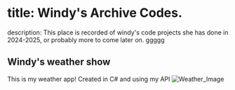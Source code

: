 # title: Windy's Archive Codes.

description: This place is recorded of windy's code projects she has done in 2024-2025, or probably more to come later on.
                                                                                                                ggggg
## Windy's weather show
This is my weather app! Created in C# and using my API
![Weather_Image](https://github.com/user-attachments/assets/bbaf9a31-b463-437b-a364-a7a7dd993039)
